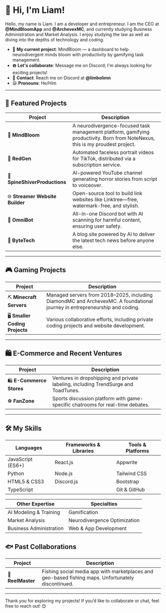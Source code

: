 # 👋 Hi, I'm Liam! 

Hello, my name is Liam. I am a developer and entrepreneur. I am the CEO at **@MindBloomApp** and **@ArchevexMC**, and currently studying Business Administration and Market Analysis. I enjoy studying the law as well as diving into the depths of technology and coding.

- 🧠 **My current project**: MindBloom — a dashboard to help neurodivergent minds bloom with productivity by gamifying task management.  
- ☎️ **Let's collaborate**: Message me on Discord; I'm always looking for exciting projects!  
- 📧 **Contact**: Reach me on Discord at **@limbolimn**  
- 😃 **Pronouns**: He/Him  

---

## 🚀 Featured Projects

| Project | Description |
|---------|-------------|
| 🌱 **MindBloom** | A neurodivergence-focused task management platform, gamifying productivity. Born from NoteNexus, this is my proudest project. |
| 🎥 **RedGen** | Automated faceless portrait videos for TikTok, distributed via a subscription service. |
| 👻 **SpineShiverProductions** | AI-powered YouTube channel generating horror stories from script to voiceover. |
| 🌐 **Streamer Website Builder** | Open-source tool to build link websites like Linktree—free, watermark-free, and stylish. |
| 🤖 **OmniBot** | All-in-one Discord bot with AI scanning for harmful content, ensuring user safety. |
| 📰 **ByteTech** | A blog site powered by AI to deliver the latest tech news before anyone else. |

---

## 🎮 Gaming Projects

| Project | Description |
|---------|-------------|
| ⛏️ **Minecraft Servers** | Managed servers from 2018–2025, including DiamondMC and ArchevexMC. A foundational journey in entrepreneurship and coding. |
| 🖥️ **Smaller Coding Projects** | Various collaborative efforts, including private coding projects and website development. |

---

## 🛍️ E-Commerce and Recent Ventures

| Project | Description |
|---------|-------------|
| 🛍️ **E-Commerce Stores** | Ventures in dropshipping and private labeling, including TrendSurge and ToadTunes. |
| ⚽ **FanZone** | Sports discussion platform with game-specific chatrooms for real-time debates. |

---

## 🛠️ My Skills

| **Languages**         | **Frameworks & Libraries** | **Tools & Platforms**     |
|------------------------|----------------------------|---------------------------|
| JavaScript (ES6+)      | React.js                  | Appwrite                  |
| Python                 | Node.js                   | Tailwind CSS              |
| HTML5 & CSS3           | Discord.js                | Bootstrap                 |
| TypeScript             |                          | Git & GitHub              |

| **Other Expertise**         | **Specialties**                |
|-----------------------------|--------------------------------|
| AI Modeling & Training      | Gamification                  |
| Market Analysis             | Neurodivergence Optimization  |
| Business Administration     | Web & App Development         |



## 🐟 Past Collaborations

| Project | Description |
|---------|-------------|
| 🎣 **ReelMaster** | Fishing social media app with marketplaces and geo-based fishing maps. Unfortunately discontinued. |

---

Thank you for exploring my projects! If you’d like to collaborate or chat, feel free to reach out! 😊
